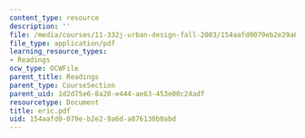 ```yaml
---
content_type: resource
description: ''
file: /media/courses/11-332j-urban-design-fall-2003/154aafd0079eb2e29a6da876130b0abd_eric.pdf
file_type: application/pdf
learning_resource_types:
- Readings
ocw_type: OCWFile
parent_title: Readings
parent_type: CourseSection
parent_uid: 1d2d75e6-8a20-e444-ae63-453e00c24adf
resourcetype: Document
title: eric.pdf
uid: 154aafd0-079e-b2e2-9a6d-a876130b0abd
---
```

